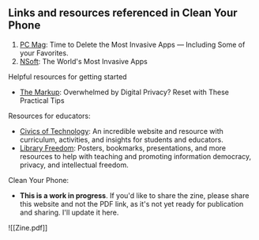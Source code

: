 Links and resources referenced in **Clean Your Phone**
-
1. [PC Mag](https://www.pcmag.com/articles/time-to-delete-the-most-invasive-apps-list-includes-some-of-your-favorites#): Time to Delete the Most Invasive Apps — Including Some of your Favorites. 
2. [NSoft](https://www.nsoft.com/news/the-worlds-most-invasive-apps): The World's Most Invasive Apps

Helpful resources for getting started

- [The Markup](https://themarkup.org/gentle-january/2024/01/31/overwhelmed-by-digital-privacy-reset-with-these-practical-tips): Overwhelmed by Digital Privacy? Reset with These Practical Tips

Resources for educators:
- [Civics of Technology](https://www.civicsoftechnology.org/): An incredible website and resource with curriculum, activities, and insights for students and educators.
- [Library Freedom](https://libraryfreedom.org/resources/): Posters, bookmarks, presentations, and more resources to help with teaching and promoting information democracy, privacy, and intellectual freedom.

Clean Your Phone: 
- **This is a work in progress**. If you'd like to share the zine, please share this website and not the PDF link, as it's not yet ready for publication and sharing. I'll update it here. 

![[Zine.pdf]] 


